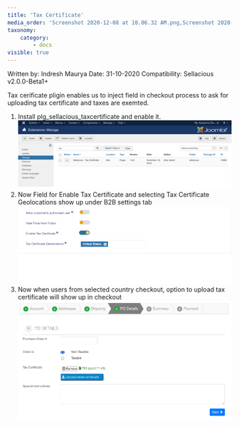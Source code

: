 ```yaml
---
title: 'Tax Certificate'
media_order: 'Screenshot 2020-12-08 at 10.06.32 AM.png,Screenshot 2020-12-08 at 10.11.06 AM.png,Screenshot 2020-12-08 at 10.14.03 AM.png'
taxonomy:
    category:
        - docs
visible: true
---
```


Written by: Indresh Maurya
Date: 31-10-2020
Compatibility: Sellacious v2.0.0-Beta1+

Tax cerificate pligin enables us to inject field in checkout process to ask for uploading tax certificate and taxes are exemted.

1. Install plg_sellacious_taxcertificate and enable it.
![](Screenshot%202020-12-08%20at%2010.06.32%20AM.png)
2. Now Field for Enable Tax Certificate and selecting Tax Certificate Geolocations show up under B2B settings tab
![](Screenshot%202020-12-08%20at%2010.11.06%20AM.png)
3. Now when users from selected country checkout, option to upload tax certificate will show up in checkout
![](Screenshot%202020-12-08%20at%2010.14.03%20AM.png)


